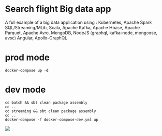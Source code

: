 # Search flight Big data app

A full example of a big data application using : Kubernetes, Apache Spark SQL/Streaming/MLib, Scala, Apache Kafka, Apache Hbase, Apache Parquet, Apache Avro, MongoDB, NodeJS (graphql, kafka-node, mongoose, avsc) Angular, Apollo-GraphQL

# prod mode
```
docker-compose up -d
```
# dev mode 
```
cd batch && sbt clean package assembly
cd ..
cd streaming && sbt clean package assembly
cd ..
docker-compose -f docker-compose-dev.yml up
```
<img src='https://image.ibb.co/jsJcLR/search_flight_v2.png'/>
